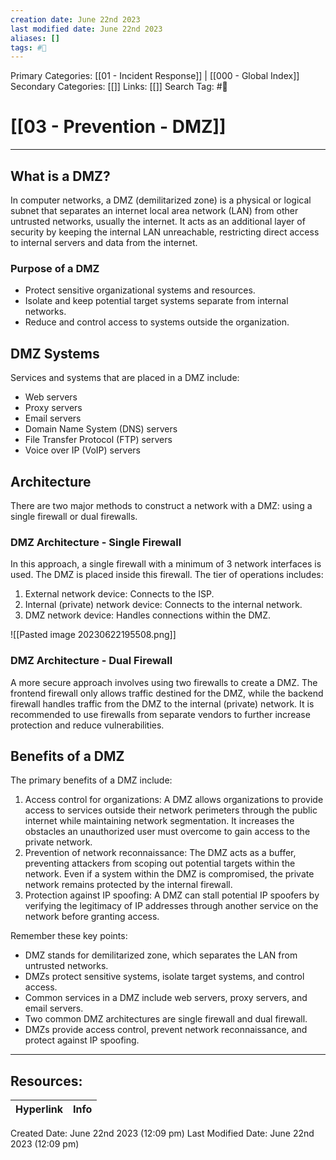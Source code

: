 ```yaml
---
creation date: June 22nd 2023
last modified date: June 22nd 2023
aliases: []
tags: #📖
---
```


Primary Categories: [[01 - Incident Response]] | [[000 - Global Index]]  
Secondary Categories: [[]] 
Links: [[]] 
Search Tag: #📖  

# [[03 - Prevention - DMZ]]  
---

## What is a DMZ?

In computer networks, a DMZ (demilitarized zone) is a physical or logical subnet that separates an internet local area network (LAN) from other untrusted networks, usually the internet. It acts as an additional layer of security by keeping the internal LAN unreachable, restricting direct access to internal servers and data from the internet.

### Purpose of a DMZ

- Protect sensitive organizational systems and resources.
- Isolate and keep potential target systems separate from internal networks.
- Reduce and control access to systems outside the organization.

## DMZ Systems

Services and systems that are placed in a DMZ include:

- Web servers
- Proxy servers
- Email servers
- Domain Name System (DNS) servers
- File Transfer Protocol (FTP) servers
- Voice over IP (VoIP) servers

## Architecture

There are two major methods to construct a network with a DMZ: using a single firewall or dual firewalls.

### DMZ Architecture - Single Firewall

In this approach, a single firewall with a minimum of 3 network interfaces is used. The DMZ is placed inside this firewall. The tier of operations includes:

1. External network device: Connects to the ISP.
2. Internal (private) network device: Connects to the internal network.
3. DMZ network device: Handles connections within the DMZ.

![[Pasted image 20230622195508.png]]

### DMZ Architecture - Dual Firewall

A more secure approach involves using two firewalls to create a DMZ. The frontend firewall only allows traffic destined for the DMZ, while the backend firewall handles traffic from the DMZ to the internal (private) network. It is recommended to use firewalls from separate vendors to further increase protection and reduce vulnerabilities.

## Benefits of a DMZ

The primary benefits of a DMZ include:

1. Access control for organizations: A DMZ allows organizations to provide access to services outside their network perimeters through the public internet while maintaining network segmentation. It increases the obstacles an unauthorized user must overcome to gain access to the private network.
2. Prevention of network reconnaissance: The DMZ acts as a buffer, preventing attackers from scoping out potential targets within the network. Even if a system within the DMZ is compromised, the private network remains protected by the internal firewall.
3. Protection against IP spoofing: A DMZ can stall potential IP spoofers by verifying the legitimacy of IP addresses through another service on the network before granting access.

Remember these key points:
- DMZ stands for demilitarized zone, which separates the LAN from untrusted networks.
- DMZs protect sensitive systems, isolate target systems, and control access.
- Common services in a DMZ include web servers, proxy servers, and email servers.
- Two common DMZ architectures are single firewall and dual firewall.
- DMZs provide access control, prevent network reconnaissance, and protect against IP spoofing.



___

## Resources:

| Hyperlink | Info |
| --------- | ---- |


Created Date: June 22nd 2023 (12:09 pm) 
Last Modified Date: June 22nd 2023 (12:09 pm)
